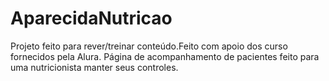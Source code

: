 # AparecidaNutricao
  Projeto feito para rever/treinar conteúdo.Feito com apoio dos curso fornecidos pela Alura.
    Página de acompanhamento de pacientes feito para uma nutricionista manter seus controles.
